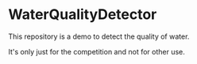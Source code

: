 # WaterQualityDetector

This repository is a demo to detect the quality of water.

It's only just for the competition and not for other use.
